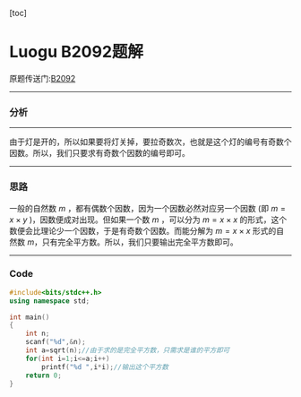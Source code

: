 [toc]

# Luogu B2092题解



原题传送门:[B2092](https://www.luogu.com.cn/problem/B2092)

***
### 分析
---
由于灯是开的，所以如果要将灯关掉，要拉奇数次，也就是这个灯的编号有奇数个因数。所以，我们只要求有奇数个因数的编号即可。

---
### 思路
一般的自然数 $m$ ，都有偶数个因数，因为一个因数必然对应另一个因数 (即 $m=x\times y$ )，因数便成对出现。但如果一个数 $m$ ，可以分为 $m=x\times x$ 的形式，这个数便会比理论少一个因数，于是有奇数个因数。而能分解为 $m=x\times x$ 形式的自然数 $m$，只有完全平方数。所以，我们只要输出完全平方数即可。

***
### Code

```cpp
#include<bits/stdc++.h>
using namespace std;

int main()
{
	int n;
	scanf("%d",&n);
	int a=sqrt(n);//由于求的是完全平方数，只需求是谁的平方即可
	for(int i=1;i<=a;i++)
		printf("%d ",i*i);//输出这个平方数 
	return 0;
}
```